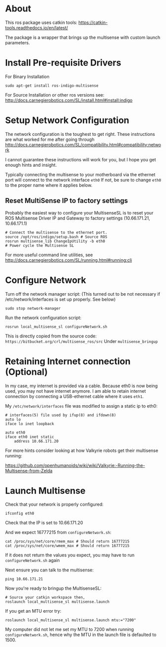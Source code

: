 # About
This ros package uses catkin tools: https://catkin-tools.readthedocs.io/en/latest/

The package is a wrapper that brings up the multisense with custom launch parameters.

# Install Pre-requisite Drivers
For Binary Installation
````
sudo apt-get install ros-indigo-multisense
````
For Source Installation or other ros versions see: http://docs.carnegierobotics.com/SL/install.html#install:indigo

# Setup Network Configuration
The network configuration is the toughest to get right.  These instructions are what worked for me after going through http://docs.carnegierobotics.com/SL/compatibility.html#compatibility:network 

I cannot guarantee these instructions will work for you, but I hope you get enough hints and insight.

Typically connecting the multisense to your motherboard via the ethernet port will connect to the network interface `eth0`
If not, be sure to change `eth0` to the proper name where it applies below.


## Reset MultiSense IP to factory settings
Probably the easiest way to configure your MultisenseSL is to reset your ROS Multisense Driver IP and Gateway to factory settings (10.66.171.21, 10.66.171.1)
````
# Connect the multisense to the ethernet port.
source /opt/ros/indigo/setup.bash # Source ROS
rosrun multisense_lib ChangeIpUtility -b eth0
# Power cycle the Multisense SL
````

For more useful command line utilities, see http://docs.carnegierobotics.com/SL/running.html#running:cli

# Configure Network
Turn off the network manager script: (This turned out to be not necessary if /etc/network/interfaces is set up properly. See below)
````
sudo stop network-manager
````

Run the network configuration script:
````
rosrun local_multisense_sl configureNetwork.sh
````
This is directly copied from the source code: `https://bitbucket.org/crl/multisense_ros/src`
Under `multisense_bringup`

# Retaining Internet connection (Optional)
In my case, my internet is provided via a cable. Because eth0 is now being used, you may not have internet anymore. 
I am able to retain internet connection by connecting a USB-ethernet cable where it uses `eth1`. 

My `/etc/network/interfaces` file was modified to assign a static ip to eth0:

````
# interfaces(5) file used by ifup(8) and ifdown(8)
auto lo
iface lo inet loopback

auto eth0
iface eth0 inet static
    address 10.66.171.20
````

For more hints consider looking at how Valkyrie robots get their multisense running:

https://github.com/openhumanoids/wiki/wiki/Valkyrie:-Running-the-Multisense-from-Zelda

# Launch Multisense
Check that your network is properly configured:
````
ifconfig eth0
````
Check that the IP is set to 10.66.171.20 

And we expect 16777215 from `configureNetwork.sh`:
````
cat /proc/sys/net/core/rmem_max # Should return 16777215
cat /proc/sys/net/core/wmem_max # Should return 16777215
````
If it does not return the values you expect, you may have to run `configureNetwork.sh` again

Next ensure you can talk to the multisense:
````
ping 10.66.171.21 
````

Now you're ready to bringup the MultisenseSL:

````
# Source your catkin workspace then,
roslaunch local_multisense_sl multisense.launch
````
If you get an MTU error try:
````
roslaunch local_multisense_sl multisense.launch mtu:="7200"
````
My computer did not let me set my MTU to 7200 when running `configureNetwork.sh`, hence why the MTU in the launch file is defaulted to 1500.
